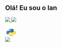 ## Olá! Eu sou o Ian
 <div>
  <a href="https://github.com/Ian-Soares">
  <img height="180em" src="https://github-readme-stats.vercel.app/api?username=Ian-Soares&show_icons=true&theme=dracula&include_all_commits=true&count_private=true"/>
  <img height="180em" src="https://github-readme-stats.vercel.app/api/top-langs/?username=Ian-Soares&layout=compact&langs_count=16&theme=dracula"/>
</div>
<div style="display: inline_block"><br>
<img align="center" alt="Rafa-Python" height="30" width="40" src="https://raw.githubusercontent.com/devicons/devicon/master/icons/python/python-original.svg">
</div>
 
<div>
  <a href="https://www.linkedin.com/in/ian-soares-42b668209/" target="_blank"><img src="https://img.shields.io/badge/-LinkedIn-%230077B5?style=for-the-badge&logo=linkedin&logoColor=white" target="_blank"></a> 
</div>
